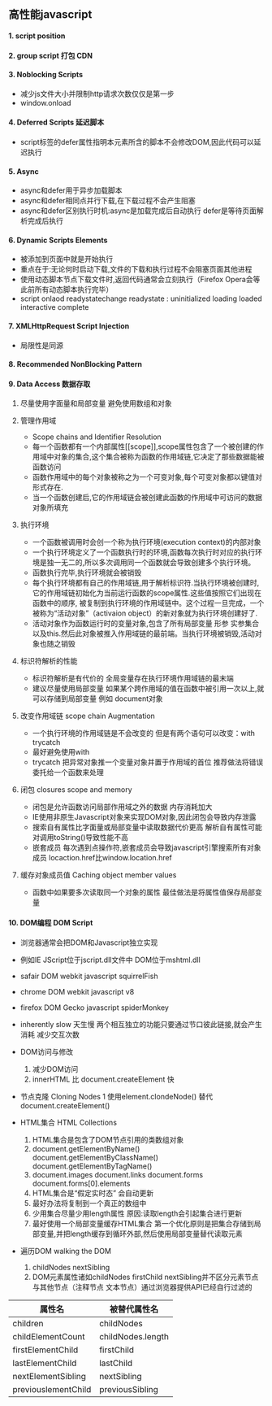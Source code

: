 ## 高性能javascript

#### 1. script position 

#### 2. group script 打包 CDN

#### 3. Noblocking Scripts 
* 减少js文件大小并限制http请求次数仅仅是第一步
* window.onload


#### 4. Deferred Scripts 延迟脚本
* script标签的defer属性指明本元素所含的脚本不会修改DOM,因此代码可以延迟执行

#### 5. Async 
* async和defer用于异步加载脚本
* async和defer相同点并行下载,在下载过程不会产生阻塞
* async和defer区别执行时机:async是加载完成后自动执行  defer是等待页面解析完成后执行


#### 6. Dynamic Scripts Elements
* 被添加到页面中就是开始执行
* 重点在于:无论何时启动下载,文件的下载和执行过程不会阻塞页面其他进程
* 使用动态脚本节点下载文件时,返回代码通常会立刻执行（Firefox Opera会等此前所有动态脚本执行完毕）
* script onlaod  readystatechange readystate : uninitialized loading  loaded interactive complete


#### 7. XMLHttpRequest Script Injection
* 局限性是同源

#### 8. Recommended NonBlocking Pattern

#### 9. Data Access 数据存取
1. 尽量使用字面量和局部变量 避免使用数组和对象
2. 管理作用域
	* Scope chains and Identifier Resolution
	* 每一个函数都有一个内部属性[[scope]],scope属性包含了一个被创建的作用域中对象的集合,这个集合被称为函数的作用域链,它决定了那些数据能被函数访问
	* 函数作用域中的每个对象被称之为一个可变对象,每个可变对象都以键值对形式存在.
	* 当一个函数创建后,它的作用域链会被创建此函数的作用域中可访问的数据对象所填充
3. 执行环境
	* 一个函数被调用时会创一个称为执行环境(execution context)的内部对象
	* 一个执行环境定义了一个函数执行时的环境,函数每次执行时对应的执行环境是独一无二的,所以多次调用同一个函数就会导致创建多个执行环境。
	* 函数执行完毕,执行环境就会被销毁
	* 每个执行环境都有自己的作用域链,用于解析标识符.当执行环境被创建时,它的作用域链初始化为当前运行函数的scope属性.这些值按照它们出现在函数中的顺序,  被复制到执行环境的作用域链中。这个过程一旦完成，一个被称为“活动对象”（activaion object）的新对象就为执行环境创建好了.
	* 活动对象作为函数运行时的变量对象,包含了所有局部变量 形参 实参集合 以及this.然后此对象被推入作用域链的最前端。当执行环境被销毁,活动对象也随之销毁
	
4. 标识符解析的性能
	* 标识符解析是有代价的 全局变量存在执行环境作用域链的最末端
	* 建议尽量使用局部变量 如果某个跨作用域的值在函数中被引用一次以上,就可以存储到局部变量 例如 document对象
	
5. 改变作用域链 scope chain Augmentation
	* 一个执行环境的作用域链是不会改变的 但是有两个语句可以改变：with trycatch
	* 最好避免使用with
	* trycatch 把异常对象推一个变量对象并置于作用域的首位  推荐做法将错误委托给一个函数来处理
6. 闭包 closures scope and memory
	* 闭包是允许函数访问局部作用域之外的数据 内存消耗加大
	* IE使用非原生Javascript对象来实现DOM对象,因此闭包会导致内存泄露
	* 搜索自有属性比字面量或局部变量中读取数据代价更高  解析自有属性可能对调用toString()导致性能不高
	* 嵌套成员 每次遇到点操作符,嵌套成员会导致javascript引擎搜索所有对象成员 locaction.href比window.location.href
7. 缓存对象成员值 Caching object member values
	* 函数中如果要多次读取同一个对象的属性 最佳做法是将属性值保存局部变量
	
#### 10. DOM编程 DOM Script
* 浏览器通常会把DOM和Javascript独立实现 
* 例如IE JScript位于jscript.dll文件中 DOM位于mshtml.dll 
* safair DOM webkit  javascript squirrelFish
* chrome DOM webkit  javascript v8
* firefox DOM Gecko javascript spiderMonkey
* inherently slow 天生慢 两个相互独立的功能只要通过节口彼此链接,就会产生消耗 减少交互次数
* DOM访问与修改 
	1. 减少DOM访问
	2. innerHTML 比 document.createElement 快
* 节点克隆 Cloning Nodes
	1 使用element.clondeNode() 替代 document.createElement()
	
* HTML集合  HTML Collections
	1. HTML集合是包含了DOM节点引用的类数组对象
	2. document.getElementByName() document.getElementByClassName()  document.getElementByTagName()
	3. document.images document.links document.forms document.forms[0].elements
	4. HTML集合是“假定实时态” 会自动更新
	5. 最好办法将复制到一个真正的数组中 
	6. 少用集合尽量少用length属性  原因:读取length会引起集合进行更新
	7. 最好使用一个局部变量缓存HTML集合 第一个优化原则是把集合存储到局部变量,并把length缓存到循环外部,然后使用局部变量替代读取元素

* 遍历DOM walking the DOM
	1. childNodes nextSibling
	2. DOM元素属性诸如childNodes firstChild nextSibling并不区分元素节点与其他节点（注释节点 文本节点）通过浏览器提供API已经自行过滤的
	

|属性名|被替代属性名|
|-----|-----------|
|children|childNodes|
|childElementCount|childNodes.length|
|firstElementChild|firstChild|
|lastElementChild|lastChild|
|nextElementSibling|nextSibling|
|previouslementChild|previousSibling|
	 


	
	

